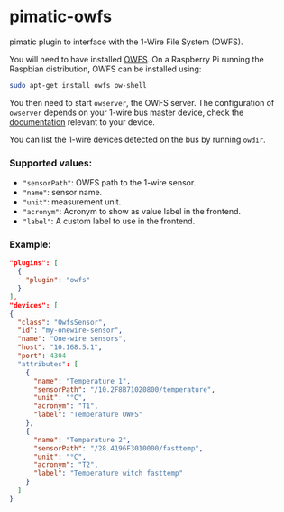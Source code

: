 pimatic-owfs
===============

pimatic plugin to interface with the 1-Wire File System (OWFS).

You will need to have installed [OWFS](owfs.org). On a Raspberry Pi running the Raspbian distribution, OWFS can be installed using:
```bash
sudo apt-get install owfs ow-shell
```

You then need to start `owserver`, the OWFS server. The configuration of `owserver` depends on your 1-wire bus master device, check the [documentation](http://owfs.org/index.php?page=owserver) relevant to your device. 

You can list the 1-wire devices detected on the bus by running `owdir`.  


### Supported values:

* `"sensorPath"`: OWFS path to the 1-wire sensor.
* `"name"`: sensor name.
* `"unit"`: measurement unit.
* `"acronym"`: Acronym to show as value label in the frontend.
* `"label"`: A custom label to use in the frontend.

### Example:

```json
"plugins": [
  { 
    "plugin": "owfs"
  }
],
"devices": [
{
  "class": "OwfsSensor",
  "id": "my-onewire-sensor",
  "name": "One-wire sensors",
  "host": "10.168.5.1",
  "port": 4304
  "attributes": [
    {
      "name": "Temperature 1",
      "sensorPath": "/10.2F8B71020800/temperature",
      "unit": "°C",
      "acronym": "T1",
      "label": "Temperature OWFS"
    },
    {
      "name": "Temperature 2",
      "sensorPath": "/28.4196F3010000/fasttemp",
      "unit": "°C",
      "acronym": "T2",
      "label": "Temperature witch fasttemp"
    }
  ]
}
```
